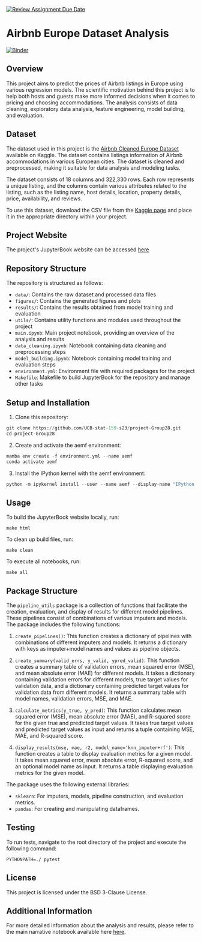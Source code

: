 [![Review Assignment Due Date](https://classroom.github.com/assets/deadline-readme-button-24ddc0f5d75046c5622901739e7c5dd533143b0c8e959d652212380cedb1ea36.svg)](https://classroom.github.com/a/LiaEl886)
# Airbnb Europe Dataset Analysis
[![Binder](https://mybinder.org/badge_logo.svg)](https://mybinder.org/v2/gh/UCB-stat-159-s23/project-Group28.git/main)

## Overview
This project aims to predict the prices of Airbnb listings in Europe using various regression models. The scientific motivation behind this project is to help both hosts and guests make more informed decisions when it comes to pricing and choosing accommodations. The analysis consists of data cleaning, exploratory data analysis, feature engineering, model building, and evaluation. 

## Dataset
The dataset used in this project is the [Airbnb Cleaned Europe Dataset](https://www.kaggle.com/dipeshkhemani/airbnb-cleaned-europe-dataset) available on Kaggle. The dataset contains listings information of Airbnb accommodations in various European cities. The dataset is cleaned and preprocessed, making it suitable for data analysis and modeling tasks.

The dataset consists of 18 columns and 322,330 rows. Each row represents a unique listing, and the columns contain various attributes related to the listing, such as the listing name, host details, location, property details, price, availability, and reviews.

To use this dataset, download the CSV file from the [Kaggle page](https://www.kaggle.com/dipeshkhemani/airbnb-cleaned-europe-dataset?resource=download) and place it in the appropriate directory within your project.

## Project Website
The project's JupyterBook website can be accessed [here](https://ucb-stat-159-s23.github.io/project-Group28/main.html)

## Repository Structure

The repository is structured as follows:

* `data/`: Contains the raw dataset and processed data files
* `figures/`: Contains the generated figures and plots
* `results/`: Contains the results obtained from model training and evaluation
* `utils/`: Contains utility functions and modules used throughout the project
* `main.ipynb`: Main project notebook, providing an overview of the analysis and results
* `data_cleaning.ipynb`: Notebook containing data cleaning and preprocessing steps
* `model_building.ipynb`: Notebook containing model training and evaluation steps
* `environment.yml`: Environment file with required packages for the project
* `Makefile`: Makefile to build JupyterBook for the repository and manage other tasks

## Setup and Installation

1. Clone this repository:
```python
git clone https://github.com/UCB-stat-159-s23/project-Group28.git
cd project-Group28
```
2. Create and activate the aemf environment:
```python
mamba env create -f environment.yml --name aemf
conda activate aemf
```
3. Install the IPython kernel with the aemf environment:
```python
python -m ipykernel install --user --name aemf --display-name "IPython - aemf"
```

## Usage

To build the JupyterBook website locally, run:

	make html

To clean up build files, run:

	make clean

To execute all notebooks, run:

	make all
	
## Package Structure

The `pipeline_utils` package is a collection of functions that facilitate the creation, evaluation, and display of results for different model pipelines. These pipelines consist of combinations of various imputers and models. The package includes the following functions:

1. `create_pipelines()`: This function creates a dictionary of pipelines with combinations of different imputers and models. It returns a dictionary with keys as imputer+model names and values as pipeline objects.

2. `create_summary(valid_errs, y_valid, ypred_valid)`: This function creates a summary table of validation errors, mean squared error (MSE), and mean absolute error (MAE) for different models. It takes a dictionary containing validation errors for different models, true target values for validation data, and a dictionary containing predicted target values for validation data from different models. It returns a summary table with model names, validation errors, MSE, and MAE.

3. `calculate_metrics(y_true, y_pred)`: This function calculates mean squared error (MSE), mean absolute error (MAE), and R-squared score for the given true and predicted target values. It takes true target values and predicted target values as input and returns a tuple containing MSE, MAE, and R-squared score.

4. `display_results(mse, mae, r2, model_name='knn_imputer+rf')`: This function creates a table to display evaluation metrics for a given model. It takes mean squared error, mean absolute error, R-squared score, and an optional model name as input. It returns a table displaying evaluation metrics for the given model.

The package uses the following external libraries:
- `sklearn`: For imputers, models, pipeline construction, and evaluation metrics.
- `pandas`: For creating and manipulating dataframes.

## Testing
To run tests, navigate to the root directory of the project and execute the following command:
	
	PYTHONPATH=./ pytest

## License

This project is licensed under the BSD 3-Clause License.

## Additional Information
For more detailed information about the analysis and results, please refer to the main narrative notebook available here [here](https://ucb-stat-159-s23.github.io/project-Group28/main.html).

